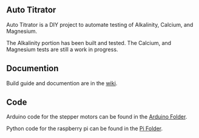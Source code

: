 ## Auto Titrator
Auto Titrator is a DIY project to automate testing of Alkalinity, Calcium, and Magnesium.

The Alkalinity portion has been built and tested.  The Calcium, and Magnesium tests are still a work in progress.

## Documention
Build guide and documention are in the [wiki](https://github.com/cypho/auto-titrator/wiki).

## Code
Arduino code for the stepper motors can be found in the [Arduino Folder](Arduino/stepper/stepper.ino).

Python code for the raspberry pi can be found in the [Pi Folder](Pi).